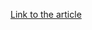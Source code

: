 [Link to the article](https://www.fireeye.com/blog/threat-research/2020/03/apt41-initiates-global-intrusion-campaign-using-multiple-exploits.html)
